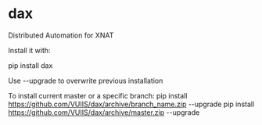 dax
===

Distributed Automation for XNAT

Install it with:

pip install dax

Use --upgrade to overwrite previous installation

To install current master or a specific branch:
pip install https://github.com/VUIIS/dax/archive/branch_name.zip --upgrade
pip install https://github.com/VUIIS/dax/archive/master.zip --upgrade
